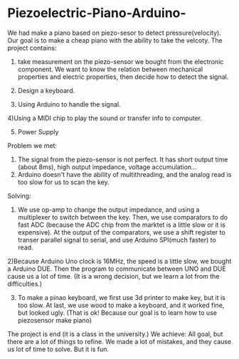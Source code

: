 # Piezoelectric-Piano-Arduino-
We had make a piano based on piezo-sesor to detect pressure(velocity). Our goal is to make a cheap piano with the ability to 
take the velcoty.
The project contains:
1) take measurement on the piezo-sensor we bought from the electronic component. We want to know the relation between 
mechanical properties and electric properties, then decide how to detect the signal.

2) Design a keyboard.

3) Using Arduino to handle the signal.

4)Using a MIDI chip to play the sound or transfer info to computer.

5) Power Supply

Problem we met:
1) The signal from the piezo-sensor is not perfect. It has short output time (about 8ms), high output impedance, voltage accumulation...
2) Arduino doesn't have the ability of multithreading, and the analog read is too slow for us to scan the key.

Solving:
1) We use op-amp to change the output impedance, and using a multiplexer to switch between the key.
  Then, we use comparators to do fast ADC (because the ADC chip from the marktet is a little slow or it is expensive).
  At the output of the comparators, we use a shift register to transer parallel signal to serial, and use Arduino SPI(much faster) to read.

2)Because Arduino Uno  clock is 16MHz, the speed is a little slow, we bought a Arduino DUE. Then the program to communicate between 
  UNO and DUE cause us a lot of time. (It is a wrong decision, but we learn a lot from the difficulties.)
  
3) To make a pinao keyboard, we first use 3d printer to make key, but it is too slow. At last, we use wood to make a keyboard, and it 
   worked fine, but looked ugly. (That is ok! Because our goal is to learn how to use piezosensor make piano)
   
The project is end (it is a class in the university.)
We achieve:
All goal, but there are a lot of things to refine. We made a lot of mistakes, and they cause us lot of time to solve. But it is fun.

